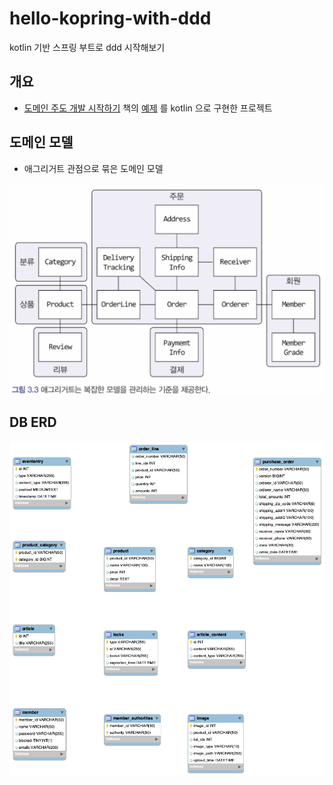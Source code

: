 # hello-kopring-with-ddd
kotlin 기반 스프링 부트로 ddd 시작해보기

## 개요

* [도메인 주도 개발 시작하기](https://www.hanbit.co.kr/store/books/look.php?p_code=B4309942517) 책의 [예제](https://github.com/madvirus/ddd-start2) 를 kotlin 으로 구현한 프로젝트

## 도메인 모델
* 애그리거트 관점으로 묶은 도메인 모델

![애그리거트](images/domain_models.png)

## DB ERD
![ERD](images/erd.png)
